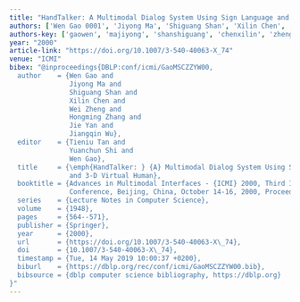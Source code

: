 ```yaml
---
title: "HandTalker: A Multimodal Dialog System Using Sign Language and 3-D Virtual Human"
authors: ['Wen Gao 0001', 'Jiyong Ma', 'Shiguang Shan', 'Xilin Chen', 'Wei Zheng', 'Hongming Zhang', 'Jie Yan', 'Jiangqin Wu']
authors-key: ['gaowen', 'majiyong', 'shanshiguang', 'chenxilin', 'zhengwei', 'zhanghongming', 'yanjie', 'wujiangqin']
year: "2000"
article-link: "https://doi.org/10.1007/3-540-40063-X_74"
venue: "ICMI"
bibex: "@inproceedings{DBLP:conf/icmi/GaoMSCZZYW00,
  author    = {Wen Gao and
               Jiyong Ma and
               Shiguang Shan and
               Xilin Chen and
               Wei Zheng and
               Hongming Zhang and
               Jie Yan and
               Jiangqin Wu},
  editor    = {Tieniu Tan and
               Yuanchun Shi and
               Wen Gao},
  title     = {\emph{HandTalker: } {A} Multimodal Dialog System Using Sign Language
               and 3-D Virtual Human},
  booktitle = {Advances in Multimodal Interfaces - {ICMI} 2000, Third International
               Conference, Beijing, China, October 14-16, 2000, Proceedings},
  series    = {Lecture Notes in Computer Science},
  volume    = {1948},
  pages     = {564--571},
  publisher = {Springer},
  year      = {2000},
  url       = {https://doi.org/10.1007/3-540-40063-X\_74},
  doi       = {10.1007/3-540-40063-X\_74},
  timestamp = {Tue, 14 May 2019 10:00:37 +0200},
  biburl    = {https://dblp.org/rec/conf/icmi/GaoMSCZZYW00.bib},
  bibsource = {dblp computer science bibliography, https://dblp.org}
}"
---
```

